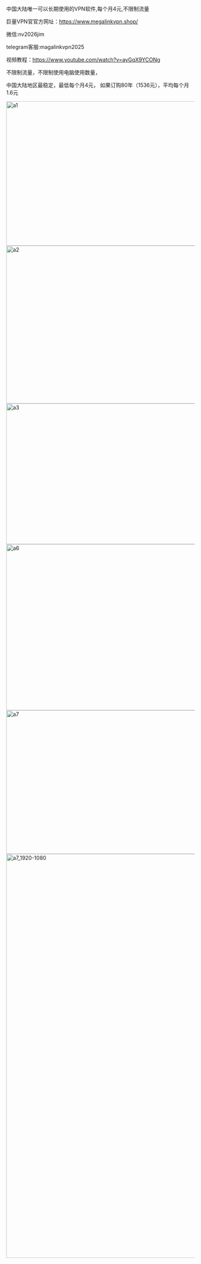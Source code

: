 
中国大陆唯一可以长期使用的VPN软件,每个月4元,不限制流量

巨量VPN官官方网址：https://www.megalinkvpn.shop/

微信:nv2026jim

telegram客服:magalinkvpn2025


视频教程：https://www.youtube.com/watch?v=ayGqX9YCONg

不限制流量，不限制使用电脑使用数量，


中国大陆地区最稳定，最低每个月4元，
如果订购80年（1536元），平均每个月1.6元

<img width="935" height="386" alt="a1" src="https://github.com/user-attachments/assets/e8ed621f-26c8-4314-95e5-c77e19787e70" />
<img width="940" height="422" alt="a2" src="https://github.com/user-attachments/assets/43ed3275-0ffe-43dc-a70f-bcdcaf2fd91a" />
<img width="939" height="376" alt="a3" src="https://github.com/user-attachments/assets/1e92aba0-3b1b-4cef-b2d6-a06b6d9dd7c8" />
<img width="937" height="444" alt="a6" src="https://github.com/user-attachments/assets/e40596a9-65fc-4dae-8c38-07514c352c6c" />
<img width="939" height="384" alt="a7" src="https://github.com/user-attachments/assets/c3594e07-00cb-4415-ac60-2e640b7877b1" />
<img width="1920" height="1080" alt="a7_1920-1080" src="https://github.com/user-attachments/assets/f4e9ce88-6742-4aef-bb0c-de6529f3d61b" />
